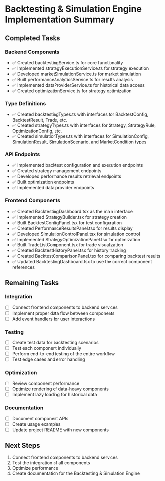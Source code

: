 # Backtesting & Simulation Engine Implementation Summary

## Completed Tasks

### Backend Components
- ✅ Created backtestingService.ts for core functionality
- ✅ Implemented strategyExecutionService.ts for strategy execution
- ✅ Developed marketSimulationService.ts for market simulation
- ✅ Built performanceAnalyticsService.ts for results analysis
- ✅ Implemented dataProviderService.ts for historical data access
- ✅ Created optimizationService.ts for strategy optimization

### Type Definitions
- ✅ Created backtestingTypes.ts with interfaces for BacktestConfig, BacktestResult, Trade, etc.
- ✅ Created strategyTypes.ts with interfaces for Strategy, StrategyRule, OptimizationConfig, etc.
- ✅ Created simulationTypes.ts with interfaces for SimulationConfig, SimulationResult, SimulationScenario, and MarketCondition types

### API Endpoints
- ✅ Implemented backtest configuration and execution endpoints
- ✅ Created strategy management endpoints
- ✅ Developed performance results retrieval endpoints
- ✅ Built optimization endpoints
- ✅ Implemented data provider endpoints

### Frontend Components
- ✅ Created BacktestingDashboard.tsx as the main interface
- ✅ Implemented StrategyBuilder.tsx for strategy creation
- ✅ Built BacktestConfigPanel.tsx for test configuration
- ✅ Created PerformanceResultsPanel.tsx for results display
- ✅ Developed SimulationControlPanel.tsx for simulation control
- ✅ Implemented StrategyOptimizationPanel.tsx for optimization
- ✅ Built TradeListComponent.tsx for trade visualization
- ✅ Created BacktestHistoryPanel.tsx for history tracking
- ✅ Created BacktestComparisonPanel.tsx for comparing backtest results
- ✅ Updated BacktestingDashboard.tsx to use the correct component references

## Remaining Tasks

### Integration
- [ ] Connect frontend components to backend services
- [ ] Implement proper data flow between components
- [ ] Add event handlers for user interactions

### Testing
- [ ] Create test data for backtesting scenarios
- [ ] Test each component individually
- [ ] Perform end-to-end testing of the entire workflow
- [ ] Test edge cases and error handling

### Optimization
- [ ] Review component performance
- [ ] Optimize rendering of data-heavy components
- [ ] Implement lazy loading for historical data

### Documentation
- [ ] Document component APIs
- [ ] Create usage examples
- [ ] Update project README with new components

## Next Steps
1. Connect frontend components to backend services
2. Test the integration of all components
3. Optimize performance
4. Create documentation for the Backtesting & Simulation Engine